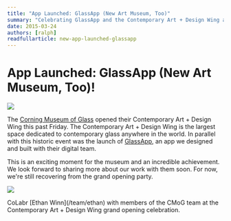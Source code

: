 ```yaml
---
title: "App Launched: GlassApp (New Art Museum, Too)"
summary: "Celebrating GlassApp and the Contemporary Art + Design Wing at the Corning Museum of Glass."
date: 2015-03-24
authors: [ralph]
readfullarticle: new-app-launched-glassapp
---
```


# App Launched: GlassApp (New Art Museum, Too)!

<a href="http://glassapp.cmog.org/"><img src="/assets/img/blog/2015-03-24_2.png" class="center-element"></a>

The [Corning Museum of Glass](http://cmog.org/) opened their Contemporary Art + Design Wing this past Friday. The Contemporary Art + Design Wing is the largest space dedicated to contemporary glass anywhere in the world. In parallel with this historic event was the launch of [GlassApp](http://glassapp.cmog.org/), an app we designed and built with their digital team.

This is an exciting moment for the museum and an incredible achievement. We look forward to sharing more about our work with them soon. For now, we're still recovering from the grand opening party.

<img src="/assets/img/blog/2015-03-24.jpg" class="center-element">
<p class="text--align-center text--small text--gray-medium">CoLabr [Ethan Winn](/team/ethan) with members of the CMoG team at the Contemporary Art + Design Wing grand opening celebration.</p>